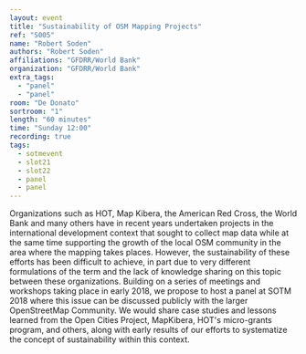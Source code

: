 ```yaml
---
layout: event
title: "Sustainability of OSM Mapping Projects"
ref: "S005"
name: "Robert Soden"
authors: "Robert Soden"
affiliations: "GFDRR/World Bank"
organization: "GFDRR/World Bank"
extra_tags:
  - "panel"
  - "panel"
room: "De Donato"
sortroom: "1"
length: "60 minutes"
time: "Sunday 12:00"
recording: true
tags:
  - sotmevent
  - slot21
  - slot22
  - panel
  - panel
---
```

Organizations such as HOT, Map Kibera, the American Red Cross, the World Bank and many others have in recent years undertaken projects in the international development context that sought to collect map data while at the same time supporting the growth of the local OSM community in the area where the mapping takes places. However, the sustainability of these efforts has been difficult to achieve, in part due to very different formulations of the term and the lack of knowledge sharing on this topic between these organizations. Building on a series of meetings and workshops taking place in early 2018, we propose to host a panel at SOTM 2018 where this issue can be discussed publicly with the larger OpenStreetMap Community. We would share case studies and lessons learned from the Open Cities Project, MapKibera, HOT&#39;s micro-grants program, and others, along with early results of our efforts to systematize the concept of sustainability within this context.